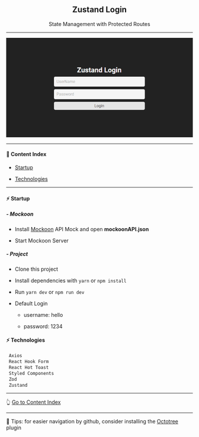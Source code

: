 <h2 align="center">Zustand Login</h2>
<p align="center">State Management with Protected Routes</p>

---

<p align="center">
  <img src="https://github.com/lipex360x/zustand_login/blob/main/assets/screen.png" />
</p>

---

#### :bookmark_tabs: Content Index


- [Startup](#zap-startup)

- [Technologies](#zap-technologies)

---

#### :zap: Startup

##### - Mockoon

- Install [Mockoon](https://mockoon.com/download/) API Mock and open **mockoonAPI.json**

- Start Mockoon Server

##### - Project

- Clone this project

- Install dependencies with `yarn` or `npm install`

- Run `yarn dev` or `npm run dev`

- Default Login

  * username: hello

  * password: 1234

#### :zap: Technologies

```
 Axios
 React Hook Form
 React Hot Toast
 Styled Components
 Zod
 Zustand
```

---

:point_up_2: [Go to Content Index](#bookmark_tabs-content-index)

---

:pushpin: Tips: for easier navigation by github, consider installing the [Octotree](https://chrome.google.com/webstore/detail/octotree-github-code-tree/bkhaagjahfmjljalopjnoealnfndnagc) plugin
